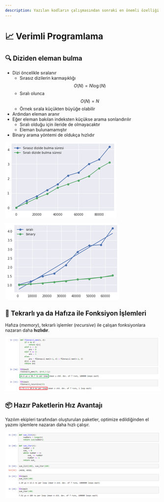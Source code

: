 ```yaml
---
description: Yazılan kodların çalışmasından sonraki en önemli özelliği verimli olmasıdır 😅
---
```


# 📈 Verimli Programlama

## 🔍 Diziden eleman bulma <a href="#diziden-eleman-bulma" id="diziden-eleman-bulma"></a>

* Dizi öncelikle sıralanır
  * Sırasız dizilerin karmaşıklığı $$O(N) = N\log(N)$$
  * Sıralı olunca $$O(N) = N$$
  * Örnek sırala küçükten büyüğe olabilir
* Ardından eleman aranır
* Eğer eleman bakılan indeksten küçükse arama sonlandırılır
  * Sıralı olduğu için ileride de olmayacaktır
  * Eleman bulunamamıştır
* Binary arama yöntemi de oldukça hızlıdır

![Sıralı vs sırasız arama](<../../.gitbook/assets/image (91).png>)

![Binary vs sıralı ve sırasız](<../../.gitbook/assets/image (113).png>)

## 🎡 Tekrarlı ya da Hafıza ile Fonksiyon İşlemleri <a href="#tekrarli-ya-da-hafiza-ile-fonksiyon-islemleri" id="tekrarli-ya-da-hafiza-ile-fonksiyon-islemleri"></a>

Hafıza (_memory_), tekrarlı işlemler (_recursive_) ile çalışan fonksiyonlara nazaran daha **hızlıdır**.‌

![Tekrarlı fonksyionlar](<../../.gitbook/assets/image (74).png>)

## 📦 Hazır Paketlerin Hız Avantajı

Yazılım ekipleri tarafından oluşturulan paketler, optimize edildiğinden el yazımı işlemlere nazaran daha hızlı çalışır.

![Hazır paketlerin hız avantajı](<../../.gitbook/assets/image (55).png>)
